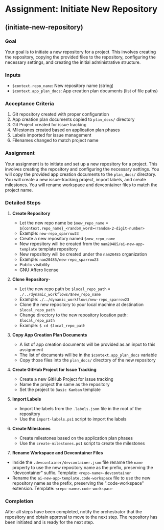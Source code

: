 # Assignment: Initiate New Repository

## (initiate-new-repository)

### Goal

Your goal is to initiate a new repository for a project. This involves creating the repository, copying the provided files to the repository, configuring the necessary settings, and creating the initial administrative structure.

### Inputs

- `$context.repo_name`: New repository name (string)
- `$context.app_plan_docs`: App creation plan documents (list of file paths)

### Acceptance Criteria

1. Git repository created with proper configuration
2. App creation plan documents copied to `plan_docs/` directory
3. Git Project created for issue tracking
4. Milestones created based on application plan phases
5. Labels imported for issue management
6. Filenames changed to match project name

### Assignment
 
Your assignment is to initiate and set up a new repository for a project. This involves creating the repository and configuring the necessary settings. You will copy the provided app creation documents to the `plan_docs/` directory. You will create a new issue-tracking project, import labels, and create milestones. You will rename workspace and devcontainer files to match the project name.

### Detailed Steps

1. **Create Repository**
   - Let the new repo name be `$new_repo_name` = `${context.repo_name}_<random_word><random-2-digit-number>`
   - Example: `new-repo_sparrow23`
   - Create a new repository named `$new_repo_name`
   - New repository will be created from the `nam20485/ai-new-app-template` template repository
   - New repository will be created under the `nam20485` organization
   - Example: `nam20485/new-repo_sparrow23`
   - Public visibility   
   - GNU Affero license

2. **Clone Repository**- 
   - Let the new repo path be `$local_repo_path` = `./../dynamic_workflows/$new_repo_name`
   - Example: `./../dynamic_workflows/new-repo_sparrow23`
   - Clone the new repository to your local machine at destination `$local_repo_path`
   - Change directory to the new repository location path: `$local_repo_path`
   - Example: `$ cd $local_repo_path`

3. **Copy App Creation Plan Documents**
   - A list of app creation documents will be provided as an input to this assignment
   - The list of documents will be in the `$context.app_plan_docs` variable
   - Copy those files into the `plan_docs/` directory of the new repository

4. **Create GitHub Project for Issue Tracking**
   - Create a new GitHub Project for issue tracking
   - Name the project the same as the repository
   - Set the project to `Basic Kanban` template

5. **Import Labels**
   - Import the labels from the `.labels.json` file in the root of the repository
   - Use the `import-labels.ps1` script to import the labels

6. **Create Milestones**
   - Create milestones based on the application plan phases
   - Use the `create-milestones.ps1` script to create the milestones

7.  **Rename Workspace and Devcontainer Files**
   - Inside the `.devcontainer/devcontainer.json` file rename the `name` property to use the new repository name as the prefix, preserving the "devcontainer" suffix. Template: `<repo-name>-devcontainer`
   - Rename the `ai-new-app-template.code-workspace` file to use the new repository name as the prefix, preserving the ".code-workspace" extension. Template: `<repo-name>.code-workspace`

### Completion

After all steps have been completed, notify the orchestrator that the repository and obtain approval to move to the next step. The repository has been initiated and is ready for the next step.
